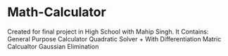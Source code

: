 # Math-Calculator
Created for final project in High School with Mahip Singh.
It Contains:
  General Purpose Calculator
  Quadratic Solver + With Differentiation
  Matric Calcualtor
  Gaussian Elimination
